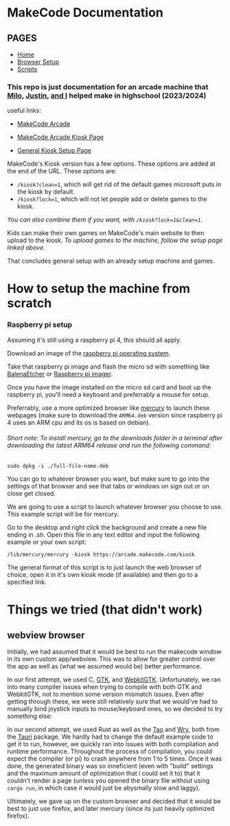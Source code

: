 # MakeCode Documentation

## PAGES
* [Home](#)
* [Browser Setup](/BROWSER.md)
* [Scripts](/SCRIPTS.md)

### This repo is just documentation for an arcade machine that [Milo](https://github.com/melonkgur), [Justin](https://github.com/Jbay33), [and I](https://github.com/mpot05) helped make in highschool (2023/2024)

useful links:

* [MakeCode Arcade](https://arcade.makecode.com)

* [MakeCode Arcade Kiosk Page](https://arcade.makecode.com/kiosk)

* [General Kiosk Setup Page](https://arcade.makecode.com/hardware/kiosk)

MakeCode's Kiosk version has a few options. These options are added at the end of the URL. 
These options are: 

* `/kiosk?clean=1`, which will get rid of the default games microsoft puts in the kiosk by default. 
* `/kiosk?lock=1`, which will not let people add or delete games to the kiosk.

*You can also combine them if you want, with `/kiosk?lock=1&clean=1`.*

Kids can make their own games on MakeCode's main website to then upload to the kiosk. 
*To upload games to the machine, follow the setup page linked above.*

That concludes general setup with an already setup machine and games. 

# How to setup the machine from scratch

### Raspberry pi setup

Assuming it's still using a raspberry pi 4, this should all apply.

Download an image of the [raspberry pi operating system](https://www.raspberrypi.com/software/).

Take that raspberry pi image and flash the micro sd with something like [BalenaEtcher](https://etcher.balena.io/) or [Raspberry pi imager](https://www.raspberrypi.com/software/).

Once you have the image installed on the micro sd card and boot up the raspberry pi, you'll need a keyboard and preferrably a mouse for setup.

Preferrably, use a more optimized browser like [mercury](https://github.com/Alex313031/Mercury/releases) to launch these webpages (make sure to download the `ARM64.deb` version since raspberry pi 4 uses an ARM cpu and its os is based on debian).

###### Short note: To install mercury, go to the downloads folder in a terminal after downloading the latest ARM64 release and run the following command: 

`sudo dpkg -i ./full-file-name.deb`

You can go to whatever browser you want, but make sure to go into the settings of that browser and see that tabs or windows on sign out or on close get closed.

We are going to use a script to launch whatever browser you choose to use. This example script will be for mercury.

Go to the desktop and right click the background and create a new file ending in .sh. Open this file in any text editor and input the following example or your own script: 

`/lib/mercury/mercury -kiosk https://arcade.makecode.com/kiosk`

The general format of this script is to just launch the web browser of choice, open it in it's own kiosk mode (if available) and then go to a specified link.

# Things we tried (that didn't work)

## webview browser

Initially, we had assumed that it would be best to run the makecode window in its own custom app/webview. This was to allow for greater control over the app as well as (what we assumed would be) better performance. 

In our first attempt, we used C, [GTK](https://www.gtk.org/), and [WebkitGTK](https://webkitgtk.org/). Unfortunately, we ran into many compiler issues when trying to compile with both GTK and WebkitGTK, not to mention some version mismatch issues. Even after getting through these, we were still relatively sure that we would've had to manually bind joystick inputs to mouse/keyboard ones, so we decided to try something else:

In our second attempt, we used Rust as well as the [Tao](https://github.com/tauri-apps/tao) and [Wry](https://github.com/tauri-apps/wry), both from the [Tauri](https://github.com/tauri-apps/tauri) package. We hardly had to change the default example code to get it to run, however, we quickly ran into issues with both compilation and runtime performance. Throughout the process of compilation, you could expect the compiler (or pi) to crash anywhere from 1 to 5 times. Once it was done, the generated binary was so inneficient (even with "build" settings and the maximum amount of optimization that i could set it to) that it couldn't render a page (unless you opened the binary file without using `cargo run`, in which case it would just be abysmally slow and laggy). 

Ultimately, we gave up on the custom browser and decided that it would be best to just use firefox, and later mercury (since its just heavily optimized firefox). 
